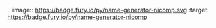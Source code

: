 .. image:: https://badge.fury.io/py/name-generator-nicomp.svg
    :target: https://badge.fury.io/py/name-generator-nicomp
